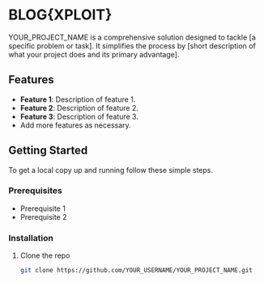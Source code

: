# BLOG{XPLOIT} #


YOUR_PROJECT_NAME is a comprehensive solution designed to tackle [a specific problem or task]. It simplifies the process by [short description of what your project does and its primary advantage].

## Features

- **Feature 1**: Description of feature 1.
- **Feature 2**: Description of feature 2.
- **Feature 3**: Description of feature 3.
- Add more features as necessary.

## Getting Started

To get a local copy up and running follow these simple steps.

### Prerequisites

- Prerequisite 1
- Prerequisite 2

### Installation

1. Clone the repo
   ```sh
   git clone https://github.com/YOUR_USERNAME/YOUR_PROJECT_NAME.git
